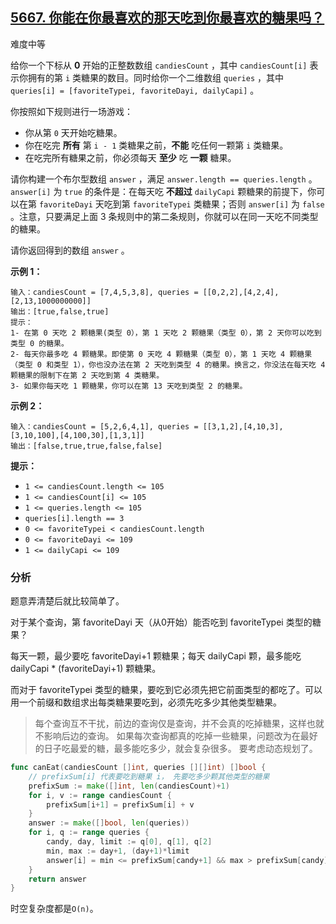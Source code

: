 ## [5667. 你能在你最喜欢的那天吃到你最喜欢的糖果吗？](https://leetcode-cn.com/problems/can-you-eat-your-favorite-candy-on-your-favorite-day/)

难度中等

给你一个下标从 **0** 开始的正整数数组 `candiesCount` ，其中 `candiesCount[i]` 表示你拥有的第 `i` 类糖果的数目。同时给你一个二维数组 `queries` ，其中 `queries[i] = [favoriteTypei, favoriteDayi, dailyCapi]` 。

你按照如下规则进行一场游戏：

- 你从第 `0` 天开始吃糖果。
- 你在吃完 **所有** 第 `i - 1` 类糖果之前，**不能** 吃任何一颗第 `i` 类糖果。
- 在吃完所有糖果之前，你必须每天 **至少** 吃 **一颗** 糖果。

请你构建一个布尔型数组 `answer` ，满足 `answer.length == queries.length` 。`answer[i]` 为 `true` 的条件是：在每天吃 **不超过** `dailyCapi` 颗糖果的前提下，你可以在第 `favoriteDayi` 天吃到第 `favoriteTypei` 类糖果；否则 `answer[i]` 为 `false` 。注意，只要满足上面 3 条规则中的第二条规则，你就可以在同一天吃不同类型的糖果。

请你返回得到的数组 `answer` 。

 

**示例 1：**

```
输入：candiesCount = [7,4,5,3,8], queries = [[0,2,2],[4,2,4],[2,13,1000000000]]
输出：[true,false,true]
提示：
1- 在第 0 天吃 2 颗糖果(类型 0），第 1 天吃 2 颗糖果（类型 0），第 2 天你可以吃到类型 0 的糖果。
2- 每天你最多吃 4 颗糖果。即使第 0 天吃 4 颗糖果（类型 0），第 1 天吃 4 颗糖果（类型 0 和类型 1），你也没办法在第 2 天吃到类型 4 的糖果。换言之，你没法在每天吃 4 颗糖果的限制下在第 2 天吃到第 4 类糖果。
3- 如果你每天吃 1 颗糖果，你可以在第 13 天吃到类型 2 的糖果。
```

**示例 2：**

```
输入：candiesCount = [5,2,6,4,1], queries = [[3,1,2],[4,10,3],[3,10,100],[4,100,30],[1,3,1]]
输出：[false,true,true,false,false]
```

 

**提示：**

- `1 <= candiesCount.length <= 105`
- `1 <= candiesCount[i] <= 105`
- `1 <= queries.length <= 105`
- `queries[i].length == 3`
- `0 <= favoriteTypei < candiesCount.length`
- `0 <= favoriteDayi <= 109`
- `1 <= dailyCapi <= 109`

### 分析

题意弄清楚后就比较简单了。

对于某个查询，第 favoriteDayi 天（从0开始）能否吃到 favoriteTypei 类型的糖果？

每天一颗，最少要吃 favoriteDayi+1 颗糖果；每天 dailyCapi 颗，最多能吃 dailyCapi * (favoriteDayi+1) 颗糖果。

而对于 favoriteTypei  类型的糖果，要吃到它必须先把它前面类型的都吃了。可以用一个前缀和数组求出每类糖果要吃到，必须先吃多少其他类型糖果。

> 每个查询互不干扰，前边的查询仅是查询，并不会真的吃掉糖果，这样也就不影响后边的查询。
> 如果每次查询都真的吃掉一些糖果，问题改为在最好的日子吃最爱的糖，最多能吃多少，就会复杂很多。
> 要考虑动态规划了。

```go
func canEat(candiesCount []int, queries [][]int) []bool {
	// prefixSum[i] 代表要吃到糖果 i， 先要吃多少颗其他类型的糖果
	prefixSum := make([]int, len(candiesCount)+1)
	for i, v := range candiesCount {
		prefixSum[i+1] = prefixSum[i] + v
	}
	answer := make([]bool, len(queries))
	for i, q := range queries {
		candy, day, limit := q[0], q[1], q[2]
		min, max := day+1, (day+1)*limit
		answer[i] = min <= prefixSum[candy+1] && max > prefixSum[candy]
	}
	return answer
}
```

时空复杂度都是`O(n)`。